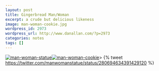 ```yaml
---
layout: post
title: Gingerbread Man/Woman
excerpt: a crude but delicious likeness
image: man-woman-cookie.jpg
wordpress_id: 2973
wordpress_url: http://www.danallan.com/?p=2973
categories: notes
tags: []
---
```

[![man-woman-statue](http://www.danallan.com/wp-content/uploads/2012/12/man-woman-statue.jpg)](http://www.danallan.com/wp-content/uploads/2012/12/man-woman-statue.jpg)[![man-woman-cookie](http://www.danallan.com/wp-content/uploads/2012/12/man-woman-cookie-425x570.jpg)](http://www.danallan.com/wp-content/uploads/2012/12/man-woman-cookie.jpg)> 
{% tweet https://twitter.com/manwomanstatue/status/280694634391429120 %}
